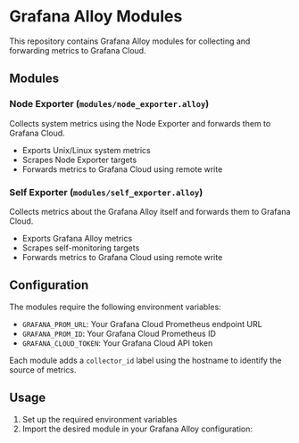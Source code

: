 # Grafana Alloy  Modules

This repository contains Grafana Alloy  modules for collecting and forwarding metrics to Grafana Cloud.

## Modules

### Node Exporter (`modules/node_exporter.alloy`)
Collects system metrics using the Node Exporter and forwards them to Grafana Cloud.

- Exports Unix/Linux system metrics
- Scrapes Node Exporter targets
- Forwards metrics to Grafana Cloud using remote write

### Self Exporter (`modules/self_exporter.alloy`)
Collects metrics about the Grafana Alloy itself and forwards them to Grafana Cloud.

- Exports Grafana Alloy metrics
- Scrapes self-monitoring targets
- Forwards metrics to Grafana Cloud using remote write

## Configuration

The modules require the following environment variables:

- `GRAFANA_PROM_URL`: Your Grafana Cloud Prometheus endpoint URL
- `GRAFANA_PROM_ID`: Your Grafana Cloud Prometheus ID
- `GRAFANA_CLOUD_TOKEN`: Your Grafana Cloud API token

Each module adds a `collector_id` label using the hostname to identify the source of metrics.

## Usage

1. Set up the required environment variables
2. Import the desired module in your Grafana Alloy configuration:
